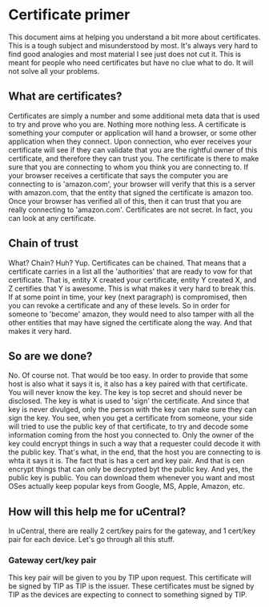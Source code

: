 # Certificate primer
This document aims at helping you understand a bit more about certificates. This is a tough subject and misunderstood by most. 
It's always very hard to find good analogies and most material I see just does not cut it. This is meant for people who need 
certificates but have no clue what to do. It will not solve all your problems. 

## What are certificates?
Certificates are simply a number and some additional meta data that is used to try and prove who you are. Nothing more nothing less. 
A certificate is something your computer or application will hand a browser, or some other application when they connect. Upon connection,
who ever receives your certificate will see if they can validate that you are the rightful owner of this certificate, and therefore they
can trust you. The certificate is there to make sure that you are connecting to whom you think you are connecting to. If your browser receives
a certificate that says the computer you are connecting to is 'amazon.com', your browser will verify that this is a server with amazon.com, 
that the entity that signed the certificate is amazon too. Once your browser has verified all of this, then it can trust that you are 
really connecting to 'amazon.com'. Certificates are not secret. In fact, you can look at any certificate. 

## Chain of trust
What? Chain? Huh? Yup. Certificates can be chained. That means that a certificate carries in a list all the 'authorities' that are 
ready to vow for that certificate. That is, entity X created your certificate, entity Y created X, and Z certifies that Y is awesome. This is what makes 
it very hard to break this. If at some point in time, your key (next paragraph) is compromised, then you can revoke a certificate and any of these levels. So in
order for someone to 'become' amazon, they would need to also tamper with all the other entities that may have signed the certificate along the way. 
And that makes it very hard.  

## So are we done?
No. Of course not. That would be too easy. In order to provide that some host is also what it says it is, it also has a key paired with 
that certificate. You will never know the key. The key is top secret and should never be disclosed. The key is what is used to 'sign' the certificate.
And since that key is never divulged, only the person with the key can make sure they can sign the key. You see, when you get a certificate from
someone, your side will tried to use the public key of that certificate, to try and decode some information coming from the host
you connected to. Only the owner of the key could encrypt things in such a way that a requester could decode it with the public key. 
That's what, in the end, that the host you are connecting to is whta it says it is. The fact that is has a cert and key pair. And that is cen encrypt 
things that can only be decrypted byt the public key. And yes, the public key is public. You can download them whenever you want and 
most OSes actually keep popular keys from Google, MS, Apple, Amazon, etc.

## How will this help me for uCentral?
In uCentral, there are really 2 cert/key pairs for the gateway, and 1 cert/key pair for each device. Let's go through all this stuff.

### Gateway cert/key pair
This key pair will be given to you by TIP upon request. This certificate will be signed by TIP as TIP is the issuer. These certificates must 
be signed by TIP as the devices are expecting to connect to something signed by TIP.